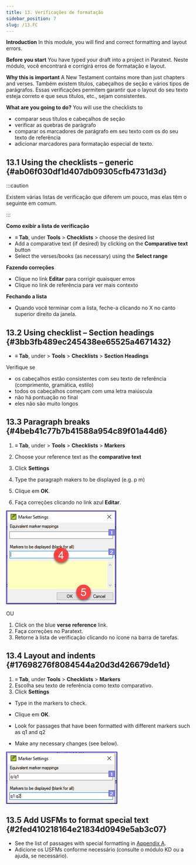 ```yaml
---
title: 13. Verificações de formatação
sidebar_position: 7
slug: /13.FC
---
```


**Introduction**  In this module, you will find and correct formatting and layout errors.

**Before you start**  You have typed your draft into a project in Paratext. Neste módulo, você encontrará e corrigirá erros de formatação e layout.

**Why this is important**  A New Testament contains more than just chapters and verses. Também existem títulos, cabeçalhos de seção e vários tipos de parágrafos. Essas verificações permitem garantir que o layout do seu texto esteja correto e que seus títulos, etc., sejam consistentes.

**What are you going to do?**  You will use the checklists to

- comparar seus títulos e cabeçalhos de seção
- verificar as quebras de parágrafo
- comparar os marcadores de parágrafo em seu texto com os do seu texto de referência
- adicionar marcadores para formatação especial de texto.

## 13.1 Using the checklists – generic {#ab06f030df1d407db09305cfb4731d3d}

:::caution

Existem várias listas de verificação que diferem um pouco, mas elas têm o seguinte em comum.

:::

**Como exibir a lista de verificação**

- **≡ Tab**, under **Tools** &gt; **Checklists** &gt; choose the desired list
- Add a comparative text (if desired) by clicking on the **Comparative text** button
- Select the verses/books (as necessary) using the **Select range**

**Fazendo correções**

- Clique no link <strong x-id="1">Editar</strong> para corrigir quaisquer erros
- Clique no link de referência para ver mais contexto

**Fechando a lista**

- Quando você terminar com a lista, feche-a clicando no X no canto superior direito da janela.

## 13.2 Using checklist – Section headings {#3bb3fb489ec245438ee65525a4671432}

- **≡ Tab**, under &gt; **Tools** &gt; **Checklists** &gt; **Section Headings**

Verifique se

- os cabeçalhos estão consistentes com seu texto de referência (comprimento, gramática, estilo)
- todos os cabeçalhos começam com uma letra maiúscula
- não há pontuação no final
- eles não são muito longos

## 13.3 Paragraph breaks {#4beb41c77b7b41588a954c89f01a44d6}

<div class='notion-row'>
<div class='notion-column' style={{width: 'calc((100% - (min(32px, 4vw) * 1)) * 0.5)'}}>

1. **≡ Tab**, under > **Tools** > **Checklists** > **Markers**

2. Choose your reference text as the **comparative text**

3. Click **Settings**

4. Type the paragraph makers to be displayed
  (e.g. p m)

5. Clique em **OK**.

6. Faça correções clicando no link azul <strong x-id="1">Editar</strong>.

</div><div className='notion-spacer'></div>

<div class='notion-column' style={{width: 'calc((100% - (min(32px, 4vw) * 1)) * 0.5)'}}>

![](./1428959575.png)

</div><div className='notion-spacer'></div>
</div>

OU

1. Click on the blue **verse reference** link.
2. Faça correções no Paratext.
3. Retorne à lista de verificação clicando no ícone na barra de tarefas.

## 13.4 Layout and indents {#17698276f8084544a20d3d426679de1d}

1. **≡ Tab**, under **Tools** &gt; **Checklists** &gt; **Markers**
2. Escolha seu texto de referência como texto comparativo.
3. Click **Settings**

<div class='notion-row'>
<div class='notion-column' style={{width: 'calc((100% - (min(32px, 4vw) * 1)) * 0.5)'}}>

- Type in the markers to check.

- Clique em **OK**.

- Look for passages that have been formatted with different markers such as q1 and q2

- Make any necessary changes (see below).

</div><div className='notion-spacer'></div>

<div class='notion-column' style={{width: 'calc((100% - (min(32px, 4vw) * 1)) * 0.5)'}}>

![](./1300191702.png)

</div><div className='notion-spacer'></div>
</div>

## 13.5 Add USFMs to format special text {#2fed410218164e21834d0949e5ab3c07}

- See the list of passages with special formatting in [Appendix A](https://manual.paratext.org/Training-Manual/Appendix/AppA.st).
- Adicione os USFMs conforme necessário (consulte o módulo KD ou a ajuda, se necessário).
